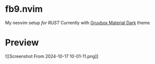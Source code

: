 # fb9.nvim
My neovim setup *for RUST*
Currently with [Gruvbox Material Dark](https://github.com/sainnhe/gruvbox-material) theme
# Preview
![[Screenshot From 2024-10-17 10-01-11.png]]
